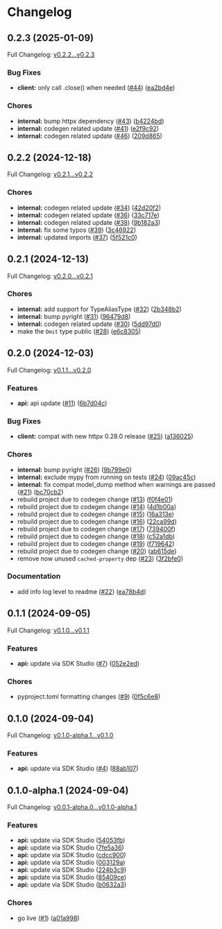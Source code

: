 # Changelog

## 0.2.3 (2025-01-09)

Full Changelog: [v0.2.2...v0.2.3](https://github.com/bespokelabsai/bespokelabs-python/compare/v0.2.2...v0.2.3)

### Bug Fixes

* **client:** only call .close() when needed ([#44](https://github.com/bespokelabsai/bespokelabs-python/issues/44)) ([ea2bd4e](https://github.com/bespokelabsai/bespokelabs-python/commit/ea2bd4eea5b94df8223bb47369f35449637b8f05))


### Chores

* **internal:** bump httpx dependency ([#43](https://github.com/bespokelabsai/bespokelabs-python/issues/43)) ([b4224bd](https://github.com/bespokelabsai/bespokelabs-python/commit/b4224bd9ed1ac45bc2c44c5322b885f9936ef4c9))
* **internal:** codegen related update ([#41](https://github.com/bespokelabsai/bespokelabs-python/issues/41)) ([e2f9c92](https://github.com/bespokelabsai/bespokelabs-python/commit/e2f9c92f68034ac50ea5f8ba94ab4017af88b60f))
* **internal:** codegen related update ([#46](https://github.com/bespokelabsai/bespokelabs-python/issues/46)) ([209d865](https://github.com/bespokelabsai/bespokelabs-python/commit/209d8658c61592da6409b8cc14a5f1e56f4f31b0))

## 0.2.2 (2024-12-18)

Full Changelog: [v0.2.1...v0.2.2](https://github.com/bespokelabsai/bespokelabs-python/compare/v0.2.1...v0.2.2)

### Chores

* **internal:** codegen related update ([#34](https://github.com/bespokelabsai/bespokelabs-python/issues/34)) ([42d20f2](https://github.com/bespokelabsai/bespokelabs-python/commit/42d20f2c5dbd702f8dd5c7527077dd8bbd25ff60))
* **internal:** codegen related update ([#36](https://github.com/bespokelabsai/bespokelabs-python/issues/36)) ([33c717e](https://github.com/bespokelabsai/bespokelabs-python/commit/33c717e6a5c4b9e48ba736ac8da580c4ba2b107f))
* **internal:** codegen related update ([#38](https://github.com/bespokelabsai/bespokelabs-python/issues/38)) ([9b182a3](https://github.com/bespokelabsai/bespokelabs-python/commit/9b182a3c9b37aa6c648e301b1b7dd23516bdba6b))
* **internal:** fix some typos ([#39](https://github.com/bespokelabsai/bespokelabs-python/issues/39)) ([3c46922](https://github.com/bespokelabsai/bespokelabs-python/commit/3c46922f5752524232cc69e4c5fb350145cb0ba5))
* **internal:** updated imports ([#37](https://github.com/bespokelabsai/bespokelabs-python/issues/37)) ([5f521c0](https://github.com/bespokelabsai/bespokelabs-python/commit/5f521c0a9246e17c58f1d9a4e1c7192651615bba))

## 0.2.1 (2024-12-13)

Full Changelog: [v0.2.0...v0.2.1](https://github.com/bespokelabsai/bespokelabs-python/compare/v0.2.0...v0.2.1)

### Chores

* **internal:** add support for TypeAliasType ([#32](https://github.com/bespokelabsai/bespokelabs-python/issues/32)) ([2b348b2](https://github.com/bespokelabsai/bespokelabs-python/commit/2b348b211e7bba1d4a96bad405b4a65ccc927705))
* **internal:** bump pyright ([#31](https://github.com/bespokelabsai/bespokelabs-python/issues/31)) ([96479d8](https://github.com/bespokelabsai/bespokelabs-python/commit/96479d8058d4665f65e5a72bae5a178023333a5a))
* **internal:** codegen related update ([#30](https://github.com/bespokelabsai/bespokelabs-python/issues/30)) ([5dd97d0](https://github.com/bespokelabsai/bespokelabs-python/commit/5dd97d0017c00888af7c3a332e627f85cd34cfae))
* make the `Omit` type public ([#28](https://github.com/bespokelabsai/bespokelabs-python/issues/28)) ([e6c8305](https://github.com/bespokelabsai/bespokelabs-python/commit/e6c8305b287a400bc63b8d40375363dc8f310850))

## 0.2.0 (2024-12-03)

Full Changelog: [v0.1.1...v0.2.0](https://github.com/bespokelabsai/bespokelabs-python/compare/v0.1.1...v0.2.0)

### Features

* **api:** api update ([#11](https://github.com/bespokelabsai/bespokelabs-python/issues/11)) ([6b7d04c](https://github.com/bespokelabsai/bespokelabs-python/commit/6b7d04c370a723783df80c09f267053ca71edaf5))


### Bug Fixes

* **client:** compat with new httpx 0.28.0 release ([#25](https://github.com/bespokelabsai/bespokelabs-python/issues/25)) ([a136025](https://github.com/bespokelabsai/bespokelabs-python/commit/a136025df0b967d2d187efcf37a7cd8434d82191))


### Chores

* **internal:** bump pyright ([#26](https://github.com/bespokelabsai/bespokelabs-python/issues/26)) ([9b799e0](https://github.com/bespokelabsai/bespokelabs-python/commit/9b799e0d08cbb1a654964feccb5c32e2a71f1650))
* **internal:** exclude mypy from running on tests ([#24](https://github.com/bespokelabsai/bespokelabs-python/issues/24)) ([09ac45c](https://github.com/bespokelabsai/bespokelabs-python/commit/09ac45c89cd7cbd22124828cd78deb7c4c991a6b))
* **internal:** fix compat model_dump method when warnings are passed ([#21](https://github.com/bespokelabsai/bespokelabs-python/issues/21)) ([bc70cb2](https://github.com/bespokelabsai/bespokelabs-python/commit/bc70cb2cfde0d63e7255e0870114ca5bc4f7f52c))
* rebuild project due to codegen change ([#13](https://github.com/bespokelabsai/bespokelabs-python/issues/13)) ([f0f4e01](https://github.com/bespokelabsai/bespokelabs-python/commit/f0f4e01ea78c3afe2ed086e98ff6d9eced208fe2))
* rebuild project due to codegen change ([#14](https://github.com/bespokelabsai/bespokelabs-python/issues/14)) ([4d1b00a](https://github.com/bespokelabsai/bespokelabs-python/commit/4d1b00ab32c0e9e69b44942781d0a1e994dc51b3))
* rebuild project due to codegen change ([#15](https://github.com/bespokelabsai/bespokelabs-python/issues/15)) ([16a313e](https://github.com/bespokelabsai/bespokelabs-python/commit/16a313ee5b0ed49d70fb8240bdf3cd60d8a35b7e))
* rebuild project due to codegen change ([#16](https://github.com/bespokelabsai/bespokelabs-python/issues/16)) ([22ca99d](https://github.com/bespokelabsai/bespokelabs-python/commit/22ca99d2b5f38c431914ecf79389637c89c7e892))
* rebuild project due to codegen change ([#17](https://github.com/bespokelabsai/bespokelabs-python/issues/17)) ([739400f](https://github.com/bespokelabsai/bespokelabs-python/commit/739400f6a85165c7c0bc42a64c705c5ca03229c6))
* rebuild project due to codegen change ([#18](https://github.com/bespokelabsai/bespokelabs-python/issues/18)) ([c52a1db](https://github.com/bespokelabsai/bespokelabs-python/commit/c52a1dba63c3d58ba8e2efa00d28cbf5f062c06d))
* rebuild project due to codegen change ([#19](https://github.com/bespokelabsai/bespokelabs-python/issues/19)) ([f719642](https://github.com/bespokelabsai/bespokelabs-python/commit/f7196420739ecfd3b8fbcbe665ef98597fd704af))
* rebuild project due to codegen change ([#20](https://github.com/bespokelabsai/bespokelabs-python/issues/20)) ([ab615de](https://github.com/bespokelabsai/bespokelabs-python/commit/ab615de01029a6ea18e6691df04f57241ec4d54b))
* remove now unused `cached-property` dep ([#23](https://github.com/bespokelabsai/bespokelabs-python/issues/23)) ([3f2bfe0](https://github.com/bespokelabsai/bespokelabs-python/commit/3f2bfe0cf97cbf79760badc7273003976f65278a))


### Documentation

* add info log level to readme ([#22](https://github.com/bespokelabsai/bespokelabs-python/issues/22)) ([ea78b4d](https://github.com/bespokelabsai/bespokelabs-python/commit/ea78b4de7416e724beaac54e68ecd1d0e5678045))

## 0.1.1 (2024-09-05)

Full Changelog: [v0.1.0...v0.1.1](https://github.com/bespokelabsai/bespokelabs-python/compare/v0.1.0...v0.1.1)

### Features

* **api:** update via SDK Studio ([#7](https://github.com/bespokelabsai/bespokelabs-python/issues/7)) ([052e2ed](https://github.com/bespokelabsai/bespokelabs-python/commit/052e2ede8c634b31dc4075d57b88bfc7fdb9cb59))


### Chores

* pyproject.toml formatting changes ([#9](https://github.com/bespokelabsai/bespokelabs-python/issues/9)) ([0f5c6e8](https://github.com/bespokelabsai/bespokelabs-python/commit/0f5c6e84656c6b48640ffb4bbb47780e94a9ed4a))

## 0.1.0 (2024-09-04)

Full Changelog: [v0.1.0-alpha.1...v0.1.0](https://github.com/bespokelabsai/bespokelabs-python/compare/v0.1.0-alpha.1...v0.1.0)

### Features

* **api:** update via SDK Studio ([#4](https://github.com/bespokelabsai/bespokelabs-python/issues/4)) ([88ab107](https://github.com/bespokelabsai/bespokelabs-python/commit/88ab107c0b748171107610ca7996a7e7cd34cfc2))

## 0.1.0-alpha.1 (2024-09-04)

Full Changelog: [v0.0.1-alpha.0...v0.1.0-alpha.1](https://github.com/bespokelabsai/bespokelabs-python/compare/v0.0.1-alpha.0...v0.1.0-alpha.1)

### Features

* **api:** update via SDK Studio ([54053fb](https://github.com/bespokelabsai/bespokelabs-python/commit/54053fb6a75d481609d33102f198e3dc91b3ba60))
* **api:** update via SDK Studio ([7fe5a36](https://github.com/bespokelabsai/bespokelabs-python/commit/7fe5a367cd4ef0e6d06f960bcd49bf2845223326))
* **api:** update via SDK Studio ([cdcc900](https://github.com/bespokelabsai/bespokelabs-python/commit/cdcc900b8e9a37045889fd96199dc866b60c076d))
* **api:** update via SDK Studio ([003129a](https://github.com/bespokelabsai/bespokelabs-python/commit/003129a7672a76149ebaa139cdae241e296b1fcd))
* **api:** update via SDK Studio ([224b3c9](https://github.com/bespokelabsai/bespokelabs-python/commit/224b3c9a2751a732e1d1c9a3426caf6df0882960))
* **api:** update via SDK Studio ([85409ce](https://github.com/bespokelabsai/bespokelabs-python/commit/85409cebb1bea4e92d834374edfe16669a7a41eb))
* **api:** update via SDK Studio ([b0632a3](https://github.com/bespokelabsai/bespokelabs-python/commit/b0632a3db7f72e9556590d84aa744fe4a50b12af))


### Chores

* go live ([#1](https://github.com/bespokelabsai/bespokelabs-python/issues/1)) ([a01a998](https://github.com/bespokelabsai/bespokelabs-python/commit/a01a998870299ef7acf0432382b1868908da319e))
